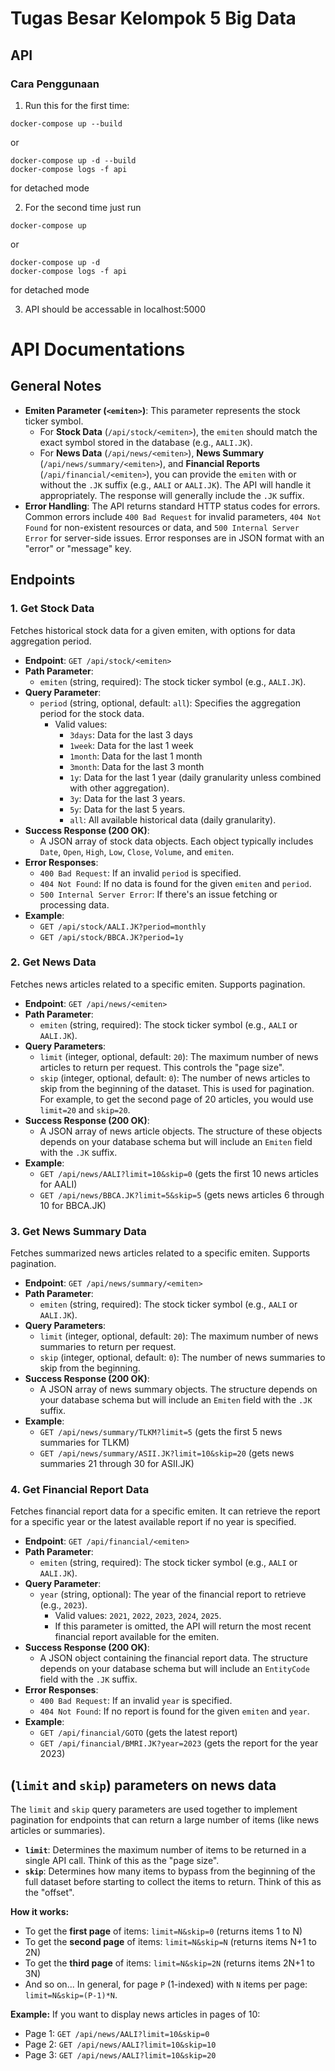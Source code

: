 # Tugas Besar Kelompok 5 Big Data

## API
### Cara Penggunaan
1. Run this for the first time:
```
docker-compose up --build
```
or
```
docker-compose up -d --build
docker-compose logs -f api
```
for detached mode

2. For the second time just run
```
docker-compose up
```
or
```
docker-compose up -d
docker-compose logs -f api
```
for detached mode

3. API should be accessable in localhost:5000

# API Documentations    

## General Notes

*   **Emiten Parameter (`<emiten>`)**: This parameter represents the stock ticker symbol.
    *   For **Stock Data** (`/api/stock/<emiten>`), the `emiten` should match the exact symbol stored in the database (e.g., `AALI.JK`).
    *   For **News Data** (`/api/news/<emiten>`), **News Summary** (`/api/news/summary/<emiten>`), and **Financial Reports** (`/api/financial/<emiten>`), you can provide the `emiten` with or without the `.JK` suffix (e.g., `AALI` or `AALI.JK`). The API will handle it appropriately. The response will generally include the `.JK` suffix.
*   **Error Handling**: The API returns standard HTTP status codes for errors. Common errors include `400 Bad Request` for invalid parameters, `404 Not Found` for non-existent resources or data, and `500 Internal Server Error` for server-side issues. Error responses are in JSON format with an "error" or "message" key.

## Endpoints

### 1. Get Stock Data

Fetches historical stock data for a given emiten, with options for data aggregation period.

*   **Endpoint**: `GET /api/stock/<emiten>`
*   **Path Parameter**:
    *   `emiten` (string, required): The stock ticker symbol (e.g., `AALI.JK`).
*   **Query Parameter**:
    *   `period` (string, optional, default: `all`): Specifies the aggregation period for the stock data.
        *   Valid values:
            *   `3days`: Data for the last 3 days
            *   `1week`: Data for the last 1 week
            *   `1month`: Data for the last 1 month
            *   `3month`: Data for the last 3 month
            *   `1y`: Data for the last 1 year (daily granularity unless combined with other aggregation).
            *   `3y`: Data for the last 3 years.
            *   `5y`: Data for the last 5 years.
            *   `all`: All available historical data (daily granularity).
*   **Success Response (200 OK)**:
    *   A JSON array of stock data objects. Each object typically includes `Date`, `Open`, `High`, `Low`, `Close`, `Volume`, and `emiten`.
*   **Error Responses**:
    *   `400 Bad Request`: If an invalid `period` is specified.
    *   `404 Not Found`: If no data is found for the given `emiten` and `period`.
    *   `500 Internal Server Error`: If there's an issue fetching or processing data.
*   **Example**:
    *   `GET /api/stock/AALI.JK?period=monthly`
    *   `GET /api/stock/BBCA.JK?period=1y`

### 2. Get News Data

Fetches news articles related to a specific emiten. Supports pagination.

*   **Endpoint**: `GET /api/news/<emiten>`
*   **Path Parameter**:
    *   `emiten` (string, required): The stock ticker symbol (e.g., `AALI` or `AALI.JK`).
*   **Query Parameters**:
    *   `limit` (integer, optional, default: `20`): The maximum number of news articles to return per request. This controls the "page size".
    *   `skip` (integer, optional, default: `0`): The number of news articles to skip from the beginning of the dataset. This is used for pagination. For example, to get the second page of 20 articles, you would use `limit=20` and `skip=20`.
*   **Success Response (200 OK)**:
    *   A JSON array of news article objects. The structure of these objects depends on your database schema but will include an `Emiten` field with the `.JK` suffix.
*   **Example**:
    *   `GET /api/news/AALI?limit=10&skip=0` (gets the first 10 news articles for AALI)
    *   `GET /api/news/BBCA.JK?limit=5&skip=5` (gets news articles 6 through 10 for BBCA.JK)

### 3. Get News Summary Data

Fetches summarized news articles related to a specific emiten. Supports pagination.

*   **Endpoint**: `GET /api/news/summary/<emiten>`
*   **Path Parameter**:
    *   `emiten` (string, required): The stock ticker symbol (e.g., `AALI` or `AALI.JK`).
*   **Query Parameters**:
    *   `limit` (integer, optional, default: `20`): The maximum number of news summaries to return per request.
    *   `skip` (integer, optional, default: `0`): The number of news summaries to skip from the beginning.
*   **Success Response (200 OK)**:
    *   A JSON array of news summary objects. The structure depends on your database schema but will include an `Emiten` field with the `.JK` suffix.
*   **Example**:
    *   `GET /api/news/summary/TLKM?limit=5` (gets the first 5 news summaries for TLKM)
    *   `GET /api/news/summary/ASII.JK?limit=10&skip=20` (gets news summaries 21 through 30 for ASII.JK)

### 4. Get Financial Report Data

Fetches financial report data for a specific emiten. It can retrieve the report for a specific year or the latest available report if no year is specified.

*   **Endpoint**: `GET /api/financial/<emiten>`
*   **Path Parameter**:
    *   `emiten` (string, required): The stock ticker symbol (e.g., `AALI` or `AALI.JK`).
*   **Query Parameter**:
    *   `year` (string, optional): The year of the financial report to retrieve (e.g., `2023`).
        *   Valid values: `2021`, `2022`, `2023`, `2024`, `2025`.
        *   If this parameter is omitted, the API will return the most recent financial report available for the emiten.
*   **Success Response (200 OK)**:
    *   A JSON object containing the financial report data. The structure depends on your database schema but will include an `EntityCode` field with the `.JK` suffix.
*   **Error Responses**:
    *   `400 Bad Request`: If an invalid `year` is specified.
    *   `404 Not Found`: If no report is found for the given `emiten` and `year`.
*   **Example**:
    *   `GET /api/financial/GOTO` (gets the latest report)
    *   `GET /api/financial/BMRI.JK?year=2023` (gets the report for the year 2023)

## (`limit` and `skip`) parameters on news data

The `limit` and `skip` query parameters are used together to implement pagination for endpoints that can return a large number of items (like news articles or summaries).

*   **`limit`**: Determines the maximum number of items to be returned in a single API call. Think of this as the "page size".
*   **`skip`**: Determines how many items to bypass from the beginning of the full dataset before starting to collect the items to return. Think of this as the "offset".

**How it works:**

*   To get the **first page** of items: `limit=N&skip=0` (returns items 1 to N)
*   To get the **second page** of items: `limit=N&skip=N` (returns items N+1 to 2N)
*   To get the **third page** of items: `limit=N&skip=2N` (returns items 2N+1 to 3N)
*   And so on... In general, for page `P` (1-indexed) with `N` items per page: `limit=N&skip=(P-1)*N`.

**Example:**
If you want to display news articles in pages of 10:
*   Page 1: `GET /api/news/AALI?limit=10&skip=0`
*   Page 2: `GET /api/news/AALI?limit=10&skip=10`
*   Page 3: `GET /api/news/AALI?limit=10&skip=20`
